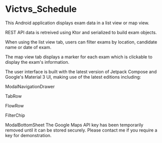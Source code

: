 # Victvs_Schedule

This Android application displays exam data in a list view or map view.

REST API data is retreived using Ktor and serialized to build exam objects.

When using the list view tab, users can filter exams by location, candidate name or date of exam.

The map view tab displays a marker for each exam which is clickable to display the exam's information.

The user interface is built with the latest version of Jetpack Compose and Google's Material 3 UI, making use of the latest editions including:

ModalNavigationDrawer

TabRow

FlowRow

FilterChip

ModalBottomSheet
The Google Maps API key has been temporarily removed until it can be stored securely. Please contact me if you require a key for demonstration.
